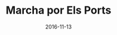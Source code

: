 ---
layout: post
categories: day-by-day
date: 2016-11-13
title: Marcha por Els Ports
image: /images/blog/thumbnails/2016-11-13-marcha-por-els-ports.jpg
fullimage: /images/blog/2016-11-13-marcha-por-els-ports.jpg
---